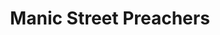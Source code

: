 ---
title: "Manic Street Preachers"
summary: "Manic Street Preachers, also known simply as the Manics, are a Welsh rock band formed in Blackwood, Caerphilly, in 1986. The band consists of Nicky Wire and cousins James Dean Bradfield and Sean Moore . They form a key part of the 1990s Welsh Cool Cymru cultural movement.
Following the release of their debut single \"Suicide Alley\" in 1988, Manic Street Preachers became a quartet with the addition of Richey Edwards as co-lyricist and rhythm guitarist. The band's early albums were in a punk vein, eventually broadening to a greater alternative rock sound, whilst retaining a leftist political outlook. Their early combination of androgynous glam imagery and lyrics about \"culture, alienation, boredom and despair\" gained them a loyal following.Manic Street Preachers' first charting single was \"Motown Junk\" in 1991, followed by their debut album, Generation Terrorists, in February 1992. The band's next two albums were Gold Against the Soul in 1993 and The Holy Bible in 1994, the latter being the last album with Edwards, who disappeared in February 1995 and was legally presumed dead in 2008. The band continued as a trio, and achieved commercial success with the albums Everything Must Go and This Is My Truth Tell Me Yours .
The Manics have headlined festivals including Glastonbury, T in the Park, V Festival and Reading, winning eleven NME Awards, eight Q Awards and four BRIT Awards. They were nominated for the Mercury Prize in 1996 and 1999, and have had one nomination for the MTV Europe Music Awards. The band has sold more than ten million albums worldwide. The Manics have two number-one singles in the UK charts: \"If You Tolerate This Your Children Will Be Next\" and \"The Masses Against the Classes\" , as well as two number-one albums: This Is My Truth Tell Me Yours and The Ultra Vivid Lament . From 1991 to 2010, the band recorded 33 consecutive top 40 singles in the UK."
image: "manic-street-preachers.jpg"
apple_music_artist_url: "https://music.apple.com/gb/artist/manic-street-preachers/659158"
wikipedia_url: "https://en.wikipedia.org/wiki/Manic_Street_Preachers"
---